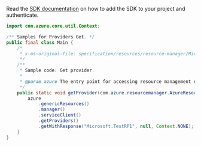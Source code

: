 Read the [SDK documentation](https://github.com/Azure/azure-sdk-for-java/blob/azure-resourcemanager_2.15.0/sdk/resourcemanager/azure-resourcemanager/README.md) on how to add the SDK to your project and authenticate.

```java
import com.azure.core.util.Context;

/** Samples for Providers Get. */
public final class Main {
    /*
     * x-ms-original-file: specification/resources/resource-manager/Microsoft.Resources/stable/2021-01-01/examples/GetProvider.json
     */
    /**
     * Sample code: Get provider.
     *
     * @param azure The entry point for accessing resource management APIs in Azure.
     */
    public static void getProvider(com.azure.resourcemanager.AzureResourceManager azure) {
        azure
            .genericResources()
            .manager()
            .serviceClient()
            .getProviders()
            .getWithResponse("Microsoft.TestRP1", null, Context.NONE);
    }
}
```
